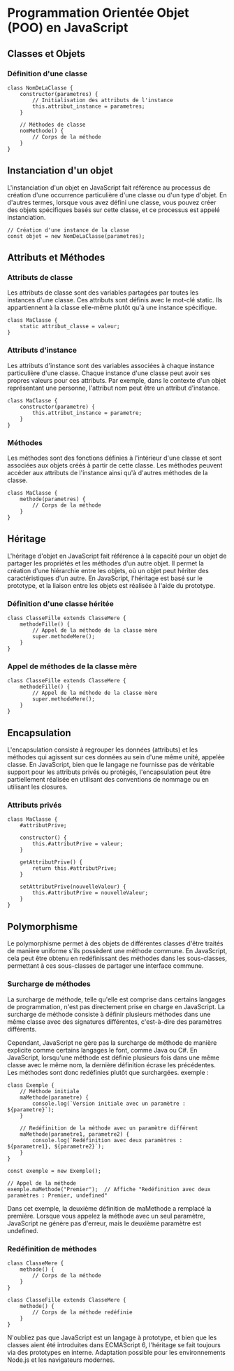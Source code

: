 # Programmation Orientée Objet (POO) en JavaScript
## Classes et Objets

### Définition d'une classe

```JS
class NomDeLaClasse {
    constructor(parametres) {
        // Initialisation des attributs de l'instance
        this.attribut_instance = parametres;
    }

    // Méthodes de classe
    nomMethode() {
        // Corps de la méthode
    }
}
```

## Instanciation d'un objet


L'instanciation d'un objet en JavaScript fait référence au processus de création d'une occurrence particulière d'une classe ou d'un type d'objet. En d'autres termes, lorsque vous avez défini une classe, vous pouvez créer des objets spécifiques basés sur cette classe, et ce processus est appelé instanciation.
``` JS
// Création d'une instance de la classe
const objet = new NomDeLaClasse(parametres);
```
## Attributs et Méthodes
### Attributs de classe
Les attributs de classe sont des variables partagées par toutes les instances d'une classe. Ces attributs sont définis avec le mot-clé static. Ils appartiennent à la classe elle-même plutôt qu'à une instance spécifique.

``` JS
class MaClasse {
    static attribut_classe = valeur;
}
```
### Attributs d'instance
Les attributs d'instance sont des variables associées à chaque instance particulière d'une classe. Chaque instance d'une classe peut avoir ses propres valeurs pour ces attributs. Par exemple, dans le contexte d'un objet représentant une personne, l'attribut nom peut être un attribut d'instance.
``` JS
class MaClasse {
    constructor(parametre) {
        this.attribut_instance = parametre;
    }
}
```
### Méthodes
Les méthodes sont des fonctions définies à l'intérieur d'une classe et sont associées aux objets créés à partir de cette classe. Les méthodes peuvent accéder aux attributs de l'instance ainsi qu'à d'autres méthodes de la classe.



``` JS
class MaClasse {
    methode(parametres) {
        // Corps de la méthode
    }
}
```
## Héritage
L'héritage d'objet en JavaScript fait référence à la capacité pour un objet de partager les propriétés et les méthodes d'un autre objet. Il permet la création d'une hiérarchie entre les objets, où un objet peut hériter des caractéristiques d'un autre. En JavaScript, l'héritage est basé sur le prototype, et la liaison entre les objets est réalisée à l'aide du prototype.
### Définition d'une classe héritée
``` JS
class ClasseFille extends ClasseMere {
    methodeFille() {
        // Appel de la méthode de la classe mère
        super.methodeMere();
    }
}
```
### Appel de méthodes de la classe mère
``` JS
class ClasseFille extends ClasseMere {
    methodeFille() {
        // Appel de la méthode de la classe mère
        super.methodeMere();
    }
}
```
## Encapsulation

L'encapsulation consiste à regrouper les données (attributs) et les méthodes qui agissent sur ces données au sein d'une même unité, appelée classe. En JavaScript, bien que le langage ne fournisse pas de véritable support pour les attributs privés ou protégés, l'encapsulation peut être partiellement réalisée en utilisant des conventions de nommage ou en utilisant les closures.
### Attributs privés
```JS
class MaClasse {
    #attributPrive;

    constructor() {
        this.#attributPrive = valeur;
    }

    getAttributPrive() {
        return this.#attributPrive;
    }

    setAttributPrive(nouvelleValeur) {
        this.#attributPrive = nouvelleValeur;
    }
}
```
## Polymorphisme

Le polymorphisme permet à des objets de différentes classes d'être traités de manière uniforme s'ils possèdent une méthode commune. En JavaScript, cela peut être obtenu en redéfinissant des méthodes dans les sous-classes, permettant à ces sous-classes de partager une interface commune.
### Surcharge de méthodes


La surcharge de méthode, telle qu'elle est comprise dans certains langages de programmation, n'est pas directement prise en charge en JavaScript. La surcharge de méthode consiste à définir plusieurs méthodes dans une même classe avec des signatures différentes, c'est-à-dire des paramètres différents.

Cependant, JavaScript ne gère pas la surcharge de méthode de manière explicite comme certains langages le font, comme Java ou C#. En JavaScript, lorsqu'une méthode est définie plusieurs fois dans une même classe avec le même nom, la dernière définition écrase les précédentes. Les méthodes sont donc redéfinies plutôt que surchargées.
exemple : 
```JS
class Exemple {
    // Méthode initiale
    maMethode(parametre) {
        console.log(`Version initiale avec un paramètre : ${parametre}`);
    }

    // Redéfinition de la méthode avec un paramètre différent
    maMethode(parametre1, parametre2) {
        console.log(`Redéfinition avec deux paramètres : ${parametre1}, ${parametre2}`);
    }
}

const exemple = new Exemple();

// Appel de la méthode
exemple.maMethode("Premier");  // Affiche "Redéfinition avec deux paramètres : Premier, undefined"
```
Dans cet exemple, la deuxième définition de maMethode a remplacé la première. Lorsque vous appelez la méthode avec un seul paramètre, JavaScript ne génère pas d'erreur, mais le deuxième paramètre est undefined.


### Redéfinition de méthodes
```JS
class ClasseMere {
    methode() {
        // Corps de la méthode
    }
}

class ClasseFille extends ClasseMere {
    methode() {
        // Corps de la méthode redéfinie
    }
}
```
N'oubliez pas que JavaScript est un langage à prototype, et bien que les classes aient été introduites dans ECMAScript 6, l'héritage se fait toujours via des prototypes en interne. Adaptation possible pour les environnements Node.js et les navigateurs modernes.